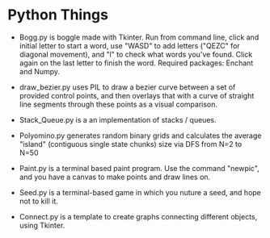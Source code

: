# Python Things

* Bogg.py is boggle made with Tkinter. Run from command line, click and initial letter to start a word, use "WASD" to add letters ("QEZC" for diagonal movement), and "l" to check what words you've found. Click again on the last letter to finish the word. 
Required packages: Enchant and Numpy.

* draw_bezier.py uses PIL to draw a bezier curve between a set of provided control points, and then overlays that with a curve of straight line segments through these points as a visual comparison. 

* Stack_Queue.py is a an implementation of stacks / queues.

* Polyomino.py generates random binary grids 
and calculates the average "island" (contiguous single state chunks) size via DFS from N=2 to N=50

* Paint.py is a terminal based paint program.
Use the command "newpic", and you have a canvas to make points and draw lines on.

* Seed.py is a terminal-based game in which you nuture a seed, and hope not to kill it.

* Connect.py is a template to create graphs connecting different objects, using Tkinter.

